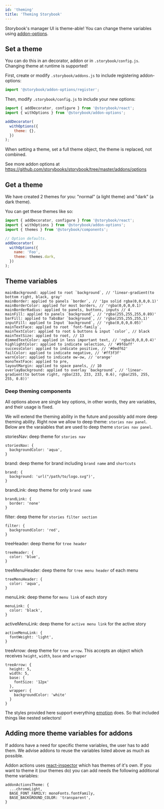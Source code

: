 ```yaml
---
id: 'theming'
title: 'Theming Storybook'
---
```


Storybook's manager UI is theme-able! You can change theme variables using [addon-options](https://github.com/storybooks/storybook/tree/master/addons/options).

## Set a theme

You can do this in an decorator, addon or in `.storybook/config.js`. Changing theme at runtime is supported!

First, create or modify `.storybook/addons.js` to include registering addon-options:  
```js
import '@storybook/addon-options/register';
```

Then, modify `.storybook/config.js` to include your new options:  
```js
import { addDecorator, configure } from '@storybook/react';
import { withOptions } from '@storybook/addon-options';

addDecorator(
  withOptions({
    theme: {},
  })
);
```

When setting a theme, set a full theme object, the theme is replaced, not combined.

See more addon options at https://github.com/storybooks/storybook/tree/master/addons/options

## Get a theme

We have created 2 themes for you: "normal" (a light theme) and "dark" (a dark theme).

You can get these themes like so:

```js
import { addDecorator, configure } from '@storybook/react';
import { withOptions } from '@storybook/addon-options';
import { themes } from '@storybook/components';

// Option defaults.
addDecorator(
  withOptions({
    name: 'Foo',
    theme: themes.dark,
  })
);
```

## Theme variables

```
mainBackground: applied to root `background`, // 'linear-gradient(to bottom right, black, gray'
mainBorder: applied to panels `border`, // '1px solid rgba(0,0,0,0.1)'
mainBorderColor: applied for most borders, // 'rgba(0,0,0,0.1)'
mainBorderRadius: applied to panels, buttons, inputs // 4
mainFill: applied to panels `background`, // 'rgba(255,255,255,0.89)'
barFill: applied to TabsBar `background`, // 'rgba(255,255,255,1)'
inputFill: applied to Input `background`, // 'rgba(0,0,0,0.05)'
mainTextFace: applied to root `font-family`,
mainTextColor: applied to root & buttons & input `color`, // black
mainTextSize: applied to root, // 13
dimmedTextColor: applied in less important text, // 'rgba(0,0,0,0.4)'
highlightColor: applied to indicate selection, // '#9fdaff'
successColor: applied to indicate positive, // '#0edf62'
failColor: applied to indicate negative, // '#ff3f3f'
warnColor: applied to indicate ow-ow, // 'orange'
monoTextFace: applied to pre,
layoutMargin: applied to space panels, // 10
overlayBackground: applied to overlay `background`, // 'linear-gradient(to bottom right, rgba(233, 233, 233, 0.6), rgba(255, 255, 255, 0.8))'
```

### Deep theming components

All options above are single key options, in other words, they are variables, and their usage is fixed.

We will extend the theming ability in the future and possibly add more deep theming ability.
Right now we allow to deep theme: `stories nav panel`. Below are the varaiables that are used to deep theme `stories nav panel`.

storiesNav: deep theme for `stories nav`

```
storiesNav: {
  backgroundColor: 'aqua',
}
```

brand: deep theme for brand including `brand name` and `shortcuts`

```
brand: {
  background: 'url("/path/to/logo.svg")',
}
```

brandLink: deep theme for only `brand name`

```
brandLink: {
  border: 'none'
}
```

filter: deep theme for `stories filter section`

```
filter: {
  backgroundColor: 'red',
}
```

treeHeader: deep theme for `tree header`

```
treeHeader: {
  color: 'blue',
}
```

treeMenuHeader: deep theme for `tree menu header` of each menu

```
treeMenuHeader: {
  color: 'aqua',
}
```

menuLink: deep theme for `menu link` of each story

```
menuLink: {
  color: 'black',
}
```

activeMenuLink: deep theme for `active menu link` for the active story

```
activeMenuLink: {
  fontWeight: 'light',
}
```

treeArrow: deep theme for `tree arrow`. This accepts an object which receives `height`, `width`, `base` and `wrapper`

```
treeArrow: {
  height: 5,
  width: 5,
  base: {
    fontSize: '12px'
  },
  wrapper: {
    backgroundColor: 'white'
  }
}
```

The styles provided here support everything [emotion](https://emotion.sh/) does. So that included things like nested selectors!

## Adding more theme variables for addons

If addons have a need for specific theme variables, the user has to add them. 
We advise addons to reuse the variables listed above as much as possible.

Addon actions uses [react-inspector](https://github.com/xyc/react-inspector/blob/master/src/styles/themes/chromeLight.js) which has themes of it's own. If you want to theme it (our themes do) you can add needs the following additional theme variables:

```
addonActionsTheme: {
  ...chromeLight,
  BASE_FONT_FAMILY: monoFonts.fontFamily,
  BASE_BACKGROUND_COLOR: 'transparent',
}
```
